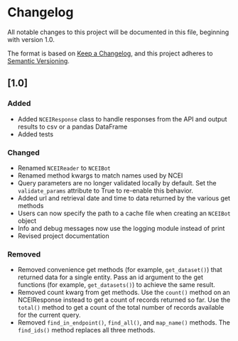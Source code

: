 Changelog
=========

All notable changes to this project will be documented in this file,
beginning with version 1.0.

The format is based on [Keep a
Changelog](https://keepachangelog.com/en/1.0.0/), and this project
adheres to [Semantic Versioning](https://semver.org/spec/v2.0.0.html).

\[1.0\]
--------------

### Added

-   Added `NCEIResponse` class to handle responses from the API and
    output results to csv or a pandas DataFrame
-   Added tests

### Changed

-   Renamed `NCEIReader` to `NCEIBot`
-   Renamed method kwargs to match names used by NCEI
-   Query parameters are no longer validated locally by default. Set the
    `validate_params` attribute to True to re-enable this behavior.
-   Added url and retrieval date and time to data returned by the
    various get methods
-   Users can now specify the path to a cache file when creating an
    `NCEIBot` object
-   Info and debug messages now use the logging module instead of print
-   Revised project documentation

### Removed

-   Removed convenience get methods (for example, `get_dataset()`) that
    returned data for a single entity. Pass an id argument to the get
    functions (for example, `get_datasets()`) to achieve the same
    result.
-   Removed count kwarg from get methods. Use the `count()` method on an
    NCEIResponse instead to get a count of records returned so far. Use
    the `total()` method to get a count of the total number of records
    available for the current query.
-   Removed `find_in_endpoint()`, `find_all()`, and `map_name()`
    methods. The `find_ids()` method replaces all three methods.
